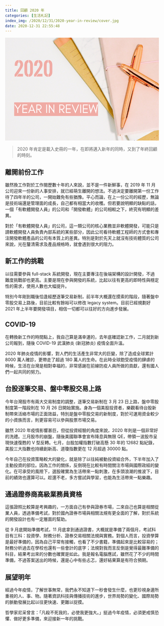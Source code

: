 ```yaml
---
title: 回顧 2020 年
categories: [生活札記]
index_img: /2020/12/31/2020-year-in-review/cover.jpg
date: 2020-12-31 22:55:48
---
```


![cover](/2020/12/31/2020-year-in-review/cover.jpg)

> 2020 年肯定是載入史冊的一年，在即將邁入新年的同時，又到了年終回顧的時刻。

<!-- more -->

## 離開前份工作

雖然換工作對於工作閱歷數十年的人來說，並不是一件新鮮事，在 2019 年 11 月公司迎來一份新的人事安排，就已經萌生離開的想法。不過決定要離開第一份工作待了四年半的公司，一開始難免有些猶豫。平心而論，在上一份公司的經歷，無論是技術端還是管理面的成長，自己都有相當大的收穫。但若要說明顯的缺點的話，一個「有軟體開發人員」的公司和「開發軟體」的公司相較之下，終究有明顯的差異。

對於「有軟體開發人員」的公司，這一類公司的核心業務並非軟體開發，可能只是請軟體開發人員負責內部系統的某些部分，因此公司看待軟體工程師的方式會和專注開發軟體產品的公司有本質上的差異。特別是對於先天上就沒有技術體質的公司來說，光在釐清需求及產品規格時，就會遇到很大的阻力。

## 新工作的挑戰

以往需要參與 full-stack 系統開發，現在主要專注在後端架構的設計開發，不過難度挑戰卻也更高。主要是現在參與開發的系統，比起以往有更高的即時性與穩定性的需求，使用人數也大幅提升。

特別今年剛到職後恰逢經歷逐筆交易新制，前半年大概還在摸索的階段，隨著盤中零股交易上路後，目前比較有餘裕可以修改 legacy system。目前已經規劃好 2021 年上半年要開發項目，相信一切都可以往好的方向進步發展。

## COVID-19

在轉換新工作的時間點上，我自己算是滿幸運的，去年底確認新工作，二月就到新公司報到，隨後 COVID-19 武漢肺炎 (新冠肺炎) 疫情全面升溫。

2020 年肺炎疫情的影響，對人們的生活產生非常大的巨變，除了造成全球累計 8000 萬人確診，更帶走了超過 180 萬人的生命。在此時全球飽受疫情的肆虐的時候，生活在台灣是相對幸福的，非常感謝在前線防疫人員所做的貢獻，還有國人們一起共同的努力。

## 台股逐筆交易、盤中零股交易上路

今年台灣股市有兩大交易制度的調整，逐筆交易新制在 3 月 23 日上路，盤中零股制度第一階段則在 10 月 26 日開始實施。身為一個美股投資者，樂觀看待台股新制帶來活絡市場的正面效益，特別是盤中零股交易的新制度，對於可運用資金較少的小資族而言，則更容易可以參與股票市場交易。

雖然 2020 年疫情影響甚巨，但從投資經驗的角度來說，2020 年則是一個非常好的洗禮。三月股市的崩盤，隨後美國聯準會宣布降息與無限 QE，帶領一波股市呈現快速復甦的 V 型反轉。七月，台股加權指數打破高懸 30 年的 12682 點紀錄，美股三大指數也持續創新高、道瓊指數更在 12 月超過 30000 點。

今年自己在投資策略較大的變化，就是除了以往純被動投資組合外，下半年加入了主動投資的部位。因為工作的關係，反倒現在比較有時間關注市場與國際政經的變化。在可承受的風險下，選股確實為生活帶來一點刺激，在多頭浪潮的推波下，目前的績效也還算可以。趁還不老，多方嘗試與學習，也能為生活帶來一點樂趣。

## 通過證券商高級業務員資格

這張證照比較算是考興趣的，一方面自己有參與證券市場，二來自己也算是相關從業人員，透過準備考試，對於國內證券市場與相關法規有更全面的了解，對於系統的開發設計也有一定層面的幫助。

從 9 月底開始準備考試，11 月底拿到通過證書，大概就是準備了兩個月，考試科目有三科：投資學、財務分析、證券交易相關法規與實務。對個人而言，投資學算是最好準備的，因為自己平常有接觸，也看了不少書籍，準備起來是比較容易的；財務分析過去在學校也還有一些會計的底字；法規對我而言反倒是覺得最難準備的科目，結果考出來的分數也確實是如此。我是報名電腦應試，雖然花了不少的時間準備，不過答案送出的時候，還是心中有些忐忑，還好結果算是有符合預期。

## 展望明年

經過今年疫情，了解世事無常，我們永不知道下一秒會發生什麼，也更珍視身邊所重視的人、事、物。隨著資訊科技與傳播技術的進步，世界局勢的變化、國際局勢的脈動發展比起以往更快速、更難以捉摸。

哲學家尼采曾言：「凡殺不死我的，必使我更強大。」挺過今年疫情，必須更戒慎恐懼、做好更多準備，來迎接新一年的挑戰。

